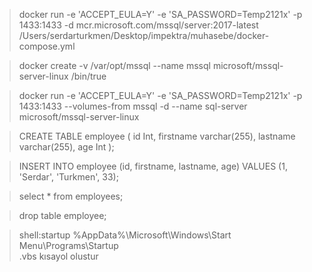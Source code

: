 > docker run -e 'ACCEPT_EULA=Y' -e 'SA_PASSWORD=Temp2121x' -p 1433:1433 -d mcr.microsoft.com/mssql/server:2017-latest
> /Users/serdarturkmen/Desktop/impektra/muhasebe/docker-compose.yml


> docker create -v /var/opt/mssql --name mssql microsoft/mssql-server-linux /bin/true

> docker run -e 'ACCEPT_EULA=Y' -e 'SA_PASSWORD=Temp2121x' -p 1433:1433 --volumes-from mssql -d --name sql-server microsoft/mssql-server-linux

> CREATE TABLE employee (
    id Int,
    firstname varchar(255),
    lastname varchar(255),
    age Int
);

> INSERT INTO employee (id, firstname, lastname, age) VALUES (1, 'Serdar', 'Turkmen', 33);

> select * from employees;

> drop table employee;


> shell:startup
> %AppData%\Microsoft\Windows\Start Menu\Programs\Startup\
> .vbs kısayol olustur

